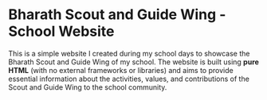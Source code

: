 # Bharath Scout and Guide Wing - School Website
 
This is a simple website I created during my school days to showcase the Bharath Scout and Guide Wing of my school. The website is built using **pure HTML** (with no external frameworks or libraries) and aims to provide essential information about the activities, values, and contributions of the Scout and Guide Wing to the school community.

